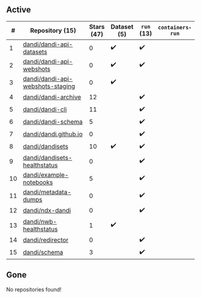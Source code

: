 ## Active
| # | Repository (15) | Stars (47) | Dataset (5) | `run` (13) | `containers-run` |
| --- | --- | --- | --- | --- | --- |
| 1 | [dandi/dandi-api-datasets](https://github.com/dandi/dandi-api-datasets) | 0 | :heavy_check_mark: | :heavy_check_mark: |  |
| 2 | [dandi/dandi-api-webshots](https://github.com/dandi/dandi-api-webshots) | 0 | :heavy_check_mark: | :heavy_check_mark: |  |
| 3 | [dandi/dandi-api-webshots-staging](https://github.com/dandi/dandi-api-webshots-staging) | 0 | :heavy_check_mark: |  |  |
| 4 | [dandi/dandi-archive](https://github.com/dandi/dandi-archive) | 12 |  | :heavy_check_mark: |  |
| 5 | [dandi/dandi-cli](https://github.com/dandi/dandi-cli) | 11 |  | :heavy_check_mark: |  |
| 6 | [dandi/dandi-schema](https://github.com/dandi/dandi-schema) | 5 |  | :heavy_check_mark: |  |
| 7 | [dandi/dandi.github.io](https://github.com/dandi/dandi.github.io) | 0 |  | :heavy_check_mark: |  |
| 8 | [dandi/dandisets](https://github.com/dandi/dandisets) | 10 | :heavy_check_mark: | :heavy_check_mark: |  |
| 9 | [dandi/dandisets-healthstatus](https://github.com/dandi/dandisets-healthstatus) | 0 |  | :heavy_check_mark: |  |
| 10 | [dandi/example-notebooks](https://github.com/dandi/example-notebooks) | 5 |  | :heavy_check_mark: |  |
| 11 | [dandi/metadata-dumps](https://github.com/dandi/metadata-dumps) | 0 |  | :heavy_check_mark: |  |
| 12 | [dandi/ndx-dandi](https://github.com/dandi/ndx-dandi) | 0 |  | :heavy_check_mark: |  |
| 13 | [dandi/nwb-healthstatus](https://github.com/dandi/nwb-healthstatus) | 1 | :heavy_check_mark: |  |  |
| 14 | [dandi/redirector](https://github.com/dandi/redirector) | 0 |  | :heavy_check_mark: |  |
| 15 | [dandi/schema](https://github.com/dandi/schema) | 3 |  | :heavy_check_mark: |  |

## Gone
No repositories found!
